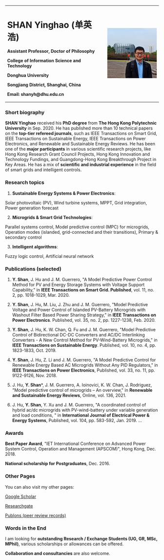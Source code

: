 
<table border="0">
  <tr>
    <td width="65%">
      <h1>SHAN Yinghao (单英浩)</h1>
      <p><b>Assistant Professor, Doctor of Philosophy</b></p>
      <p><b>College of Information Science and Technology</b></p>
      <p><b>Donghua University</b></p>
      <p><b>Songjiang District, Shanghai, China</b></p>
      <p><b>Email: shanyh@dhu.edu.cn</b></p>
    </td>
    <td width="35%">
      <img src="/me.jpg" width="100%"> 
    </td>
  </tr>
</table>

### **Short biography**

**SHAN Yinghao** received his **PhD degree** from **The Hong Kong Polytechnic University** in Sep. 2020. He has published more than 10 technical papers on the **top-tier refereed journals**, such as IEEE Transactions on Smart Grid, IEEE Transactions on Sustainable Energy, IEEE Transactions on Power Electronics, and Renewable and Sustainable Energy Reviews. He has been one of the **major participants** in various scientific research projects, like Hong Kong Research Grant Council Projects, Hong Kong Innovation and Technology Fundings, and Guangdong-Hong Kong Breakthrough Project in Key Areas. He has a mix of **scientific and industrial experience** in the field of smart grids and intelligent controls.

### **Research topics**

1) **Sustainable Energy Systems & Power Electronics**: 

Solar photovoltaic (PV), Wind turbine systems, MPPT, Grid integration, Power generation forecast

2) **Microgrids & Smart Grid Technologies**: 

Parallel systems control, Model predictive control (MPC) for microgrids, Operation modes (islanded, grid-connected and their transitions), Primary & secondary control

3) **Intelligent algorithms**: 

Fuzzy logic control, Artificial neural network

### **Publications (selected)**

1) **Y. Shan**, J. Hu and J. M. Guerrero, "A Model Predictive Power Control Method for PV and Energy Storage Systems with Voltage Support Capability," in **IEEE Transactions on Smart Grid. Published**, vol. 11, no. 2, pp. 1018-1029, Mar. 2020. 

2) **Y. Shan**, J. Hu, M. Liu, J. Zhu and J. M. Guerrero, "Model Predictive Voltage and Power Control of Islanded PV-Battery Microgrids with Washout Filter Based Power Sharing Strategy," in **IEEE Transactions on Power Electronics**. Published, vol. 35, no. 2, pp. 1227-1238, Feb. 2020. 

3) **Y. Shan**, J. Hu, K. W. Chan, Q. Fu and J. M. Guerrero, "Model Predictive Control of Bidirectional DC-DC Converters and AC/DC Interlinking Converters - A New Control Method for PV-Wind-Battery Microgrids," in **IEEE Transactions on Sustainable Energy**. Published, vol. 10, no. 4, pp. 1823-1833, Oct. 2019. 

4) **Y. Shan**, J. Hu, Z. Li and J. M. Guerrero, "A Model Predictive Control for Renewable Energy Based AC Microgrids Without Any PID Regulators," in **IEEE Transactions on Power Electronics**, Published, vol. 33, no. 11, pp. 9122-9126, Nov. 2018.

5) J. Hu, **Y. Shan***, J. M. Guerrero, A. Ioinovici, K. W. Chan, J. Rodriguez, "Model predictive control of microgrids – An overview," in **Renewable and Sustainable Energy Reviews**, Online, vol. 136, 2021.

6) J. Hu, **Y. Shan**, Y. Xu and J. M. Guerrero, "A coordinated control of hybrid ac/dc microgrids with PV-wind-battery under variable generation and load conditions, " in **International Journal of Electrical Power & Energy Systems**, Published, vol. 104, pp. 583-592, Jan. 2019.
...

### **Awards**

**Best Paper Award**, "IET International Conference on Advanced Power System Control, Operation and Management (APSCOM)", Hong Kong, Dec. 2018.

**National scholarship for Postgraduates**, Dec. 2016.

### **Other Pages**

You can also visit my other pages:

[Google Scholar](https://scholar.google.com.hk/citations?user=LusDny4AAAAJ&hl=zh-CN&oi=ao)

[Researchgate](https://www.researchgate.net/profile/Yinghao_Shan3)

[Publons (peer review records)](https://publons.com/researcher/3014495/yinghao-shan)

### **Words in the End**

I am looking for **outstanding Research / Exchange Students (UG, GR, MSc, MPhil)**, various scholarships or allowances can be offered. 

**Collaboration and consultancies** are also welcome.
